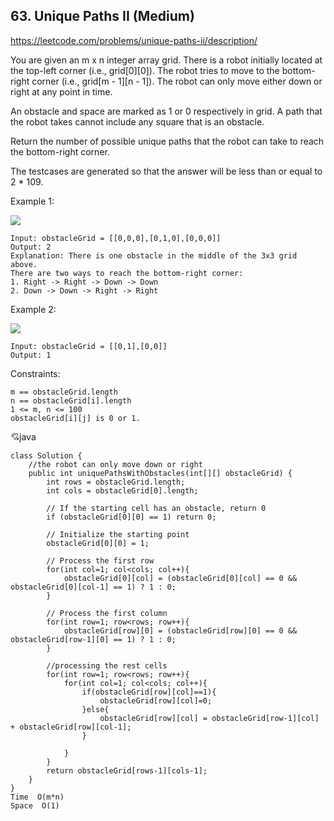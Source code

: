 ## 63. Unique Paths II (Medium)
https://leetcode.com/problems/unique-paths-ii/description/

You are given an m x n integer array grid. There is a robot initially located at the top-left corner (i.e., grid[0][0]). The robot tries to move to the bottom-right corner (i.e., grid[m - 1][n - 1]). The robot can only move either down or right at any point in time.

An obstacle and space are marked as 1 or 0 respectively in grid. A path that the robot takes cannot include any square that is an obstacle.

Return the number of possible unique paths that the robot can take to reach the bottom-right corner.

The testcases are generated so that the answer will be less than or equal to 2 * 109.

 

Example 1:

![](https://assets.leetcode.com/uploads/2020/11/04/robot1.jpg)

    Input: obstacleGrid = [[0,0,0],[0,1,0],[0,0,0]]
    Output: 2
    Explanation: There is one obstacle in the middle of the 3x3 grid above.
    There are two ways to reach the bottom-right corner:
    1. Right -> Right -> Down -> Down
    2. Down -> Down -> Right -> Right
Example 2:

![](https://assets.leetcode.com/uploads/2020/11/04/robot2.jpg)

    Input: obstacleGrid = [[0,1],[0,0]]
    Output: 1
 

Constraints:

    m == obstacleGrid.length
    n == obstacleGrid[i].length
    1 <= m, n <= 100
    obstacleGrid[i][j] is 0 or 1.

    
  :cupid:java
  
    class Solution {
        //the robot can only move down or right
        public int uniquePathsWithObstacles(int[][] obstacleGrid) {
            int rows = obstacleGrid.length;
            int cols = obstacleGrid[0].length;
            
            // If the starting cell has an obstacle, return 0
            if (obstacleGrid[0][0] == 1) return 0;
            
            // Initialize the starting point
            obstacleGrid[0][0] = 1;
    
            // Process the first row
            for(int col=1; col<cols; col++){
                obstacleGrid[0][col] = (obstacleGrid[0][col] == 0 && obstacleGrid[0][col-1] == 1) ? 1 : 0;
            }
            
            // Process the first column
            for(int row=1; row<rows; row++){
                obstacleGrid[row][0] = (obstacleGrid[row][0] == 0 && obstacleGrid[row-1][0] == 1) ? 1 : 0;
            }
    
            //processing the rest cells
            for(int row=1; row<rows; row++){
                for(int col=1; col<cols; col++){
                    if(obstacleGrid[row][col]==1){
                        obstacleGrid[row][col]=0;
                    }else{
                        obstacleGrid[row][col] = obstacleGrid[row-1][col] + obstacleGrid[row][col-1];
                    }
                    
                }
            }
            return obstacleGrid[rows-1][cols-1];
        }
    }
    Time  O(m*n)
    Space  O(1)
